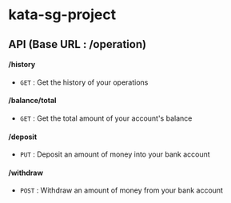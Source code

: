 # kata-sg-project

## API (Base URL : /operation)

#### /history
* `GET` : Get the history of your operations

#### /balance/total
* `GET` : Get the total amount of your account's balance

#### /deposit
* `PUT` : Deposit an amount of money into your bank account

#### /withdraw
* `POST` : Withdraw an amount of money from your bank account 
